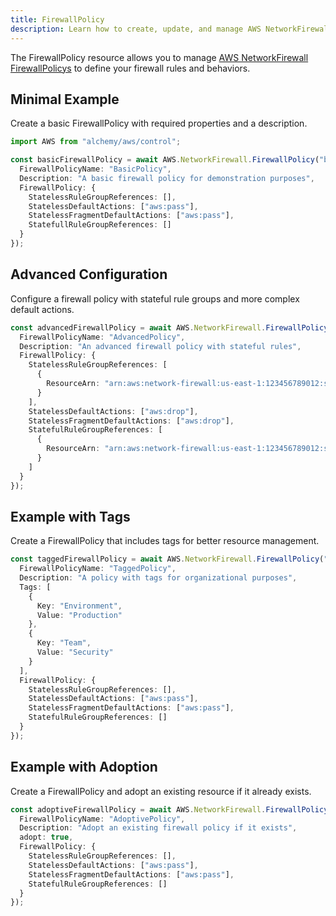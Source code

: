 ```yaml
---
title: FirewallPolicy
description: Learn how to create, update, and manage AWS NetworkFirewall FirewallPolicys using Alchemy Cloud Control.
---
```


The FirewallPolicy resource allows you to manage [AWS NetworkFirewall FirewallPolicys](https://docs.aws.amazon.com/networkfirewall/latest/userguide/) to define your firewall rules and behaviors.

## Minimal Example

Create a basic FirewallPolicy with required properties and a description.

```ts
import AWS from "alchemy/aws/control";

const basicFirewallPolicy = await AWS.NetworkFirewall.FirewallPolicy("basicFirewallPolicy", {
  FirewallPolicyName: "BasicPolicy",
  Description: "A basic firewall policy for demonstration purposes",
  FirewallPolicy: {
    StatelessRuleGroupReferences: [],
    StatelessDefaultActions: ["aws:pass"],
    StatelessFragmentDefaultActions: ["aws:pass"],
    StatefullRuleGroupReferences: []
  }
});
```

## Advanced Configuration

Configure a firewall policy with stateful rule groups and more complex default actions.

```ts
const advancedFirewallPolicy = await AWS.NetworkFirewall.FirewallPolicy("advancedFirewallPolicy", {
  FirewallPolicyName: "AdvancedPolicy",
  Description: "An advanced firewall policy with stateful rules",
  FirewallPolicy: {
    StatelessRuleGroupReferences: [
      {
        ResourceArn: "arn:aws:network-firewall:us-east-1:123456789012:stateful-rulegroup/MyStatefulRuleGroup"
      }
    ],
    StatelessDefaultActions: ["aws:drop"],
    StatelessFragmentDefaultActions: ["aws:drop"],
    StatefulRuleGroupReferences: [
      {
        ResourceArn: "arn:aws:network-firewall:us-east-1:123456789012:stateless-rulegroup/MyStatelessRuleGroup"
      }
    ]
  }
});
```

## Example with Tags

Create a FirewallPolicy that includes tags for better resource management.

```ts
const taggedFirewallPolicy = await AWS.NetworkFirewall.FirewallPolicy("taggedFirewallPolicy", {
  FirewallPolicyName: "TaggedPolicy",
  Description: "A policy with tags for organizational purposes",
  Tags: [
    {
      Key: "Environment",
      Value: "Production"
    },
    {
      Key: "Team",
      Value: "Security"
    }
  ],
  FirewallPolicy: {
    StatelessRuleGroupReferences: [],
    StatelessDefaultActions: ["aws:pass"],
    StatelessFragmentDefaultActions: ["aws:pass"],
    StatefulRuleGroupReferences: []
  }
});
```

## Example with Adoption

Create a FirewallPolicy and adopt an existing resource if it already exists.

```ts
const adoptiveFirewallPolicy = await AWS.NetworkFirewall.FirewallPolicy("adoptiveFirewallPolicy", {
  FirewallPolicyName: "AdoptivePolicy",
  Description: "Adopt an existing firewall policy if it exists",
  adopt: true,
  FirewallPolicy: {
    StatelessRuleGroupReferences: [],
    StatelessDefaultActions: ["aws:pass"],
    StatelessFragmentDefaultActions: ["aws:pass"],
    StatefulRuleGroupReferences: []
  }
});
```